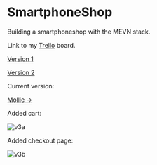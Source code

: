 # SmartphoneShop

Building a smartphoneshop with the MEVN stack.

Link to my [Trello](https://trello.com/b/iJ1U2CQA/smartphoneshop) board.

[Version 1](https://user-images.githubusercontent.com/48712793/66829405-973a1180-ef53-11e9-8429-44421350b9e8.png)

[Version 2](https://user-images.githubusercontent.com/48712793/67005424-e2365f00-f0e2-11e9-86dc-861213f4ab16.PNG)

Current version: 

[Mollie -> ](https://user-images.githubusercontent.com/48712793/67281308-6156d900-f4cf-11e9-9d28-aa2cbd344ab5.PNG)

Added cart:

![v3a](https://user-images.githubusercontent.com/48712793/67281310-6156d900-f4cf-11e9-8a37-aecc05afe169.PNG)

Added checkout page:

![v3b](https://user-images.githubusercontent.com/48712793/67281313-6156d900-f4cf-11e9-85be-23082a494f35.PNG)

